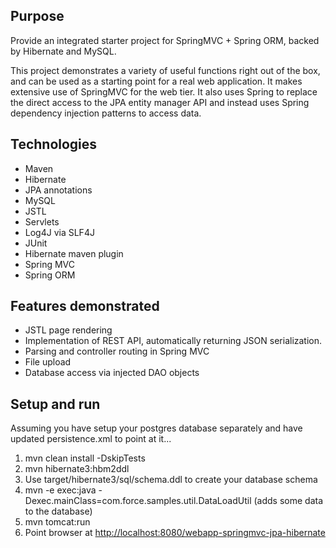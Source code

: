 ## Purpose ##

Provide an integrated starter project for SpringMVC + Spring ORM, backed by Hibernate and MySQL. 

This project demonstrates a variety of useful functions right out of the box, and can be used as a starting point for a real web application.
It makes extensive use of SpringMVC for the web tier. It also uses Spring to replace the direct access to the JPA entity manager API and 
instead uses Spring dependency injection patterns to access data.

## Technologies ##

* Maven
* Hibernate
* JPA annotations
* MySQL
* JSTL
* Servlets
* Log4J via SLF4J
* JUnit
* Hibernate maven plugin
* Spring MVC
* Spring ORM

## Features demonstrated ##

* JSTL page rendering
* Implementation of REST API, automatically returning JSON serialization.
* Parsing and controller routing in Spring MVC
* File upload
* Database access via injected DAO objects

## Setup and run ##

Assuming you have setup your postgres database separately and have updated persistence.xml to point at it...

1. mvn clean install -DskipTests
2. mvn hibernate3:hbm2ddl
3. Use target/hibernate3/sql/schema.ddl to create your database schema
4. mvn -e exec:java -Dexec.mainClass=com.force.samples.util.DataLoadUtil  (adds some data to the database)
5. mvn tomcat:run
6. Point browser at [http://localhost:8080/webapp-springmvc-jpa-hibernate](http://localhost:8080/webapp-springmvc-jpa-hibernate)
